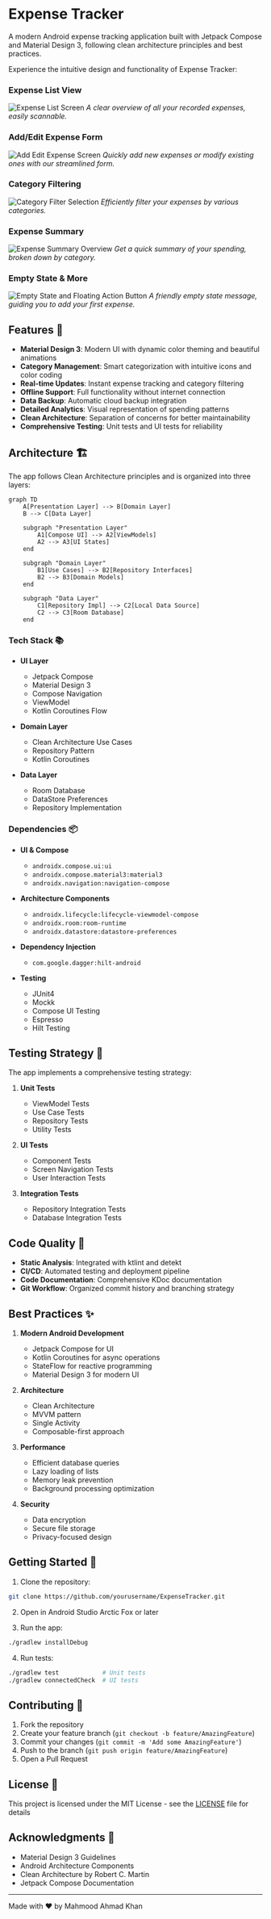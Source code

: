 # Expense Tracker

A modern Android expense tracking application built with Jetpack Compose and Material Design 3, following clean architecture principles and best practices.


Experience the intuitive design and functionality of Expense Tracker:

### Expense List View
![Expense List Screen](screenshots/Screenshot_20250609_014536.jpg)
*A clear overview of all your recorded expenses, easily scannable.*

### Add/Edit Expense Form
![Add Edit Expense Screen](screenshots/Screenshot_20250609_014542.jpg)
*Quickly add new expenses or modify existing ones with our streamlined form.*

### Category Filtering
![Category Filter Selection](screenshots/Screenshot_20250609_014551.jpg)
*Efficiently filter your expenses by various categories.*

### Expense Summary
![Expense Summary Overview](screenshots/Screenshot_20250609_014603.jpg)
*Get a quick summary of your spending, broken down by category.*

### Empty State & More
![Empty State and Floating Action Button](screenshots/Screenshot_20250609_014613.jpg)
*A friendly empty state message, guiding you to add your first expense.*

## Features 🚀

- **Material Design 3**: Modern UI with dynamic color theming and beautiful animations
- **Category Management**: Smart categorization with intuitive icons and color coding
- **Real-time Updates**: Instant expense tracking and category filtering
- **Offline Support**: Full functionality without internet connection
- **Data Backup**: Automatic cloud backup integration
- **Detailed Analytics**: Visual representation of spending patterns
- **Clean Architecture**: Separation of concerns for better maintainability
- **Comprehensive Testing**: Unit tests and UI tests for reliability

## Architecture 🏗️

The app follows Clean Architecture principles and is organized into three layers:

```mermaid
graph TD
    A[Presentation Layer] --> B[Domain Layer]
    B --> C[Data Layer]
    
    subgraph "Presentation Layer"
        A1[Compose UI] --> A2[ViewModels]
        A2 --> A3[UI States]
    end
    
    subgraph "Domain Layer"
        B1[Use Cases] --> B2[Repository Interfaces]
        B2 --> B3[Domain Models]
    end
    
    subgraph "Data Layer"
        C1[Repository Impl] --> C2[Local Data Source]
        C2 --> C3[Room Database]
    end
```

### Tech Stack 📚

- **UI Layer**
    - Jetpack Compose
    - Material Design 3
    - Compose Navigation
    - ViewModel
    - Kotlin Coroutines Flow

- **Domain Layer**
    - Clean Architecture Use Cases
    - Repository Pattern
    - Kotlin Coroutines

- **Data Layer**
    - Room Database
    - DataStore Preferences
    - Repository Implementation

### Dependencies 📦

- **UI & Compose**
    - `androidx.compose.ui:ui`
    - `androidx.compose.material3:material3`
    - `androidx.navigation:navigation-compose`

- **Architecture Components**
    - `androidx.lifecycle:lifecycle-viewmodel-compose`
    - `androidx.room:room-runtime`
    - `androidx.datastore:datastore-preferences`

- **Dependency Injection**
    - `com.google.dagger:hilt-android`

- **Testing**
    - JUnit4
    - Mockk
    - Compose UI Testing
    - Espresso
    - Hilt Testing

## Testing Strategy 🧪

The app implements a comprehensive testing strategy:

1. **Unit Tests**
    - ViewModel Tests
    - Use Case Tests
    - Repository Tests
    - Utility Tests

2. **UI Tests**
    - Component Tests
    - Screen Navigation Tests
    - User Interaction Tests

3. **Integration Tests**
    - Repository Integration Tests
    - Database Integration Tests

## Code Quality 🎯

- **Static Analysis**: Integrated with ktlint and detekt
- **CI/CD**: Automated testing and deployment pipeline
- **Code Documentation**: Comprehensive KDoc documentation
- **Git Workflow**: Organized commit history and branching strategy

## Best Practices ✨

1. **Modern Android Development**
    - Jetpack Compose for UI
    - Kotlin Coroutines for async operations
    - StateFlow for reactive programming
    - Material Design 3 for modern UI

2. **Architecture**
    - Clean Architecture
    - MVVM pattern
    - Single Activity
    - Composable-first approach

3. **Performance**
    - Efficient database queries
    - Lazy loading of lists
    - Memory leak prevention
    - Background processing optimization

4. **Security**
    - Data encryption
    - Secure file storage
    - Privacy-focused design

## Getting Started 🚀

1. Clone the repository:
```bash
git clone https://github.com/yourusername/ExpenseTracker.git
```

2. Open in Android Studio Arctic Fox or later

3. Run the app:
```bash
./gradlew installDebug
```

4. Run tests:
```bash
./gradlew test            # Unit tests
./gradlew connectedCheck  # UI tests
```

## Contributing 🤝

1. Fork the repository
2. Create your feature branch (`git checkout -b feature/AmazingFeature`)
3. Commit your changes (`git commit -m 'Add some AmazingFeature'`)
4. Push to the branch (`git push origin feature/AmazingFeature`)
5. Open a Pull Request

## License 📄

This project is licensed under the MIT License - see the [LICENSE](LICENSE) file for details

## Acknowledgments 🙏

- Material Design 3 Guidelines
- Android Architecture Components
- Clean Architecture by Robert C. Martin
- Jetpack Compose Documentation

---

Made with ❤️ by Mahmood Ahmad Khan